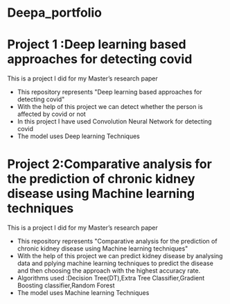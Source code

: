 # Deepa_portfolio
# Project 1 :Deep learning based approaches for detecting covid
This is a project I did for my Master’s research paper
* This repository represents "Deep learning based approaches for detecting covid"
*	With the help of this project we can detect whether the person is affected by covid or not
* In this project I have used Convolution Neural Network for detecting covid
* The model uses Deep learning Techniques

# Project 2:Comparative analysis for the prediction of chronic kidney disease using Machine learning techniques
This is a project I did for my Master’s research paper
* This repository represents "Comparative analysis for the prediction of chronic kidney disease using Machine learning techniques"
* With the help of this project we can predict kidney disease by analysing data and pplying machine learning techniques to predict the disease and then choosing the approach with the highest accuracy rate.
* Algorithms used :Decision Tree(DT),Extra Tree Classifier,Gradient Boosting classifier,Random Forest
* The model uses Machine learning Techniques


